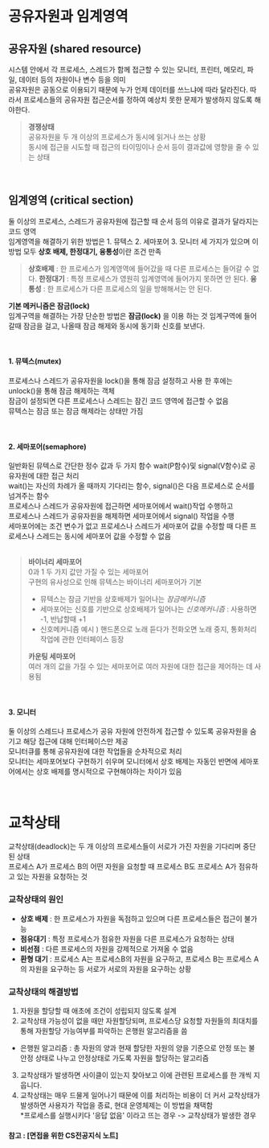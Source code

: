 # 공유자원과 임계영역
  
## 공유자원 (shared resource)  
시스템 안에서 각 프로세스, 스레드가 함께 접근할 수 있는 모니터, 프린터, 메모리, 파일, 데이터 등의 자원이나 변수 등을 의미  
공유자원은 공동으로 이용되기 때문에 누가 언제 데이터를 쓰느냐에 따라 달라진다. 따라서 프로세스들의 공유자원 접근순서를 정하여 예상치 못한 문제가 발생하지 않도록 해야한다.  
  
> **경쟁상태**  
> 공유자원을 두 개 이상의 프로세스가 동시에 읽거나 쓰는 상황  
> 동시에 접근을 시도할 때 접근의 타이밍이나 순서 등이 결과값에 영향을 줄 수 있는 상태
  <br>  
  
## 임계영역 (critical section)  
둘 이상의 프로세스, 스레드가 공유자원에 접근할 때 순서 등의 이유로 결과가 달라지는 코드 영역  
임계영역을 해결하기 위한 방법은 1. 뮤텍스 2. 세마포어 3. 모니터 세 가지가 있으며 이 방법 모두 **상호 배제, 한정대기, 융통성**이란 조건 만족  
  
> **상호배제** : 한 프로세스가 임계영역에 들어갔을 때 다른 프로세스는 들어갈 수 없다.
> **한정대기** : 특정 프로세스가 영원히 임계영역에 들어가지 못하면 안 된다.
> **융통성** : 한 프로세스가 다른 프로세스의 일을 방해해서는 안 된다.
   
**기본 메커니즘은 잠금(lock)**     
임계구역을 해결하는 가장 단순한 방법은 **잠금(lock)** 을 이용 하는 것
임계구역에 들어갈때 잠금을 걸고, 나올때 잠금 해제와 동시에 동기화 신호를 보낸다.

  <br>
  
#### 1. 뮤텍스(mutex)  
프로세스나 스레드가 공유자원을 lock()을 통해 잠금 설정하고 사용 한 후에는 unlock()을 통해 잠금 해제하는 객체  
잠금이 설정되면 다른 프로세스나 스레드는 잠긴 코드 영역에 접근할 수 없음    
뮤텍스는 잠금 또는 잠금 해제라는 상태만 가짐  
  
  <br>
  
#### 2. 세마포어(semaphore)  
일반화된 뮤텍스로 간단한 정수 값과 두 가지 함수 wait(P함수)및 signal(V함수)로 공유자원에 대한 접근 처리  
wait()는 자신의 차례가 올 때까지 기다리는 함수, signal()은 다음 프로세스로 순서를 넘겨주는 함수  
프로세스나 스레드가 공유자원에 접근하면 세마포어에서 wait()작업 수행하고  
프로세스나 스레드가 공유자원을 해제하면 세마포어에서 signal() 작업을 수행  
세마포어에는 조건 변수가 없고 프로세스나 스레드가 세마포어 값을 수정할 때 다른 프로세스나 스레드는 동시에 세마포어 값을 수정할 수 없음  
  <br>
  
> **바이너리 세마포어**  
> 0과 1 두 가지 값만 가질 수 있는 세마포어  
> 구현의 유사성으로 인해 뮤텍스는 바이너리 세마포어가 기본
> - 뮤텍스는 잠금 기반을 상호배제가 일어나는 *잠금메커니즘*
> - 세마포어는 신호를 기반으로 상호배제가 일어나는 *신호메커니즘* : 사용하면 -1, 반납할때 +1
> - 신호메커니즘 예시 ) 핸드폰으로 노래 듣다가 전화오면 노래 중지, 통화처리 작업에 관한 인터페이스 등장
>   <br>
>   
> **카운팅 세마포어**  
> 여러 개의 값을 가질 수 있는 세마포어로 여러 자원에 대한 접근을 제어하는 데 사용됨  

<br>  
  
#### 3. 모니터  
둘 이상의 스레드나 프로세스가 공유 자원에 안전하게 접근할 수 있도록 공유자원을 숨기고 해당 접근에 대해 인터페이스만 제공  
모니터큐를 통해 공유자원에 대한 작업들을 순차적으로 처리  
모니터는 세마포어보다 구현하기 쉬우며 모니터에서 상호 배제는 자동인 반면에 세마포어에서는 상호 배제를 명시적으로 구현해야하는 차이가 있음  


<br>  
  

# 교착상태  
교착상태(deadlock)는 두 개 이상의 프로세스들이 서로가 가진 자원을 기다리며 중단된 상태    
프로세스 A가 프로세스 B의 어떤 자원을 요청할 때 프로세스 B도 프로세스 A가 점유하고 있는 자원을 요청하는 것  

### 교착상태의 원인
- **상호 배제** : 한 프로세스가 자원을 독점하고 있으며 다른 프로세스들은 접근이 불가능  
- **점유대기** : 특정 프로세스가 점유한 자원을 다른 프로세스가 요청하는 상태  
- **비선점** : 다른 프로세스의 자원을 강제적으로 가져올 수 없음  
- **환형 대기** : 프로세스 A는 프로세스B의 자원을 요구하고, 프로세스 B는 프로세스 A의 자원을 요구하는 등 서로가 서로의 자원을 요구하는 상황  

### 교착상태의 해결방법
1. 자원을 할당할 때 애초에 조건이 성립되지 않도록 설계
2. 교착상태 가능성이 없을 때만 자원할당되며, 프로세스당 요청할 자원들의 최대치를 통해 자원할당 가능여부를 파악하는 은행원 알고리즘을 씀  
- 은행원 알고리즘 : 총 자원의 양과 현재 할당한 자원의 양을 기준으로 안정 또는 불안정 상태로 나누고 안정상태로 가도록 자원을 할당하는 알고리즘  
3. 교착상태가 발생하면 사이클이 있는지 찾아보고 이에 관련된 프로세스를 한 개씩 지웁니다.
4. 교착상태는 매우 드물게 일어나기 때문에 이를 처리하는 비용이 더 커서 교착상태가 발생하면 사용자가 작업을 종료, 현대 운영체제는 이 방법을 채택함    
*프로세스를 실행시키다 '응답 없음' 이라고 뜨는 경우 -> 교착상태가 발생한 경우  

#### 참고 : [면접을 위한 CS전공지식 노트]
